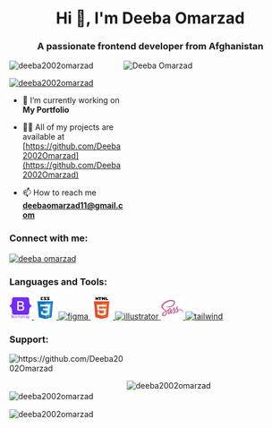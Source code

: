<h1 align="center">Hi 👋, I'm Deeba Omarzad</h1>
<h3 align="center">A passionate frontend developer from Afghanistan</h3>
<img src="https://i.pinimg.com/originals/e8/f4/53/e8f453469a3ec97ecd354df465d73913.gif" align="right" width="300px" height="300px" alt="Deeba Omarzad">

<p align="left"> <img src="https://komarev.com/ghpvc/?username=deeba2002omarzad&label=Profile%20views&color=0e75b6&style=flat" alt="deeba2002omarzad" /> </p>

<p align="left"> <a href="https://github.com/ryo-ma/github-profile-trophy"><img src="https://github-profile-trophy.vercel.app/?username=deeba2002omarzad" alt="deeba2002omarzad" /></a> </p>

- 🔭 I’m currently working on **My Portfolio**

- 👨‍💻 All of my projects are available at [https://github.com/Deeba2002Omarzad](https://github.com/Deeba2002Omarzad)

- 📫 How to reach me **deebaomarzad11@gmail.com**

<h3 align="left">Connect with me:</h3>
<p align="left">
<a href="https://linkedin.com/in/deeba omarzad" target="blank"><img align="center" src="https://raw.githubusercontent.com/rahuldkjain/github-profile-readme-generator/master/src/images/icons/Social/linked-in-alt.svg" alt="deeba omarzad" height="30" width="40" /></a>
</p>

<h3 align="left">Languages and Tools:</h3>
<p align="left"> <a href="https://getbootstrap.com" target="_blank" rel="noreferrer"> <img src="https://raw.githubusercontent.com/devicons/devicon/master/icons/bootstrap/bootstrap-plain-wordmark.svg" alt="bootstrap" width="40" height="40"/> </a> <a href="https://www.w3schools.com/css/" target="_blank" rel="noreferrer"> <img src="https://raw.githubusercontent.com/devicons/devicon/master/icons/css3/css3-original-wordmark.svg" alt="css3" width="40" height="40"/> </a> <a href="https://www.figma.com/" target="_blank" rel="noreferrer"> <img src="https://www.vectorlogo.zone/logos/figma/figma-icon.svg" alt="figma" width="40" height="40"/> </a> <a href="https://www.w3.org/html/" target="_blank" rel="noreferrer"> <img src="https://raw.githubusercontent.com/devicons/devicon/master/icons/html5/html5-original-wordmark.svg" alt="html5" width="40" height="40"/> </a> <a href="https://www.adobe.com/in/products/illustrator.html" target="_blank" rel="noreferrer"> <img src="https://www.vectorlogo.zone/logos/adobe_illustrator/adobe_illustrator-icon.svg" alt="illustrator" width="40" height="40"/> </a> <a href="https://sass-lang.com" target="_blank" rel="noreferrer"> <img src="https://raw.githubusercontent.com/devicons/devicon/master/icons/sass/sass-original.svg" alt="sass" width="40" height="40"/> </a> <a href="https://tailwindcss.com/" target="_blank" rel="noreferrer"> <img src="https://www.vectorlogo.zone/logos/tailwindcss/tailwindcss-icon.svg" alt="tailwind" width="40" height="40"/> </a> </p>

<h3 align="left">Support:</h3>
<p><a href="https://www.buymeacoffee.com/https://github.com/Deeba2002Omarzad"> <img align="left" src="https://cdn.buymeacoffee.com/buttons/v2/default-yellow.png" height="50" width="210" alt="https://github.com/Deeba2002Omarzad" /></a></p><br><br>

<p><img align="left" src="https://github-readme-stats.vercel.app/api/top-langs?username=deeba2002omarzad&show_icons=true&locale=en&layout=compact" alt="deeba2002omarzad" /></p>

<p>&nbsp;<img align="center" src="https://github-readme-stats.vercel.app/api?username=deeba2002omarzad&show_icons=true&locale=en" alt="deeba2002omarzad" /></p>

<p><img align="center" src="https://github-readme-streak-stats.herokuapp.com/?user=deeba2002omarzad&" alt="deeba2002omarzad" /></p>
